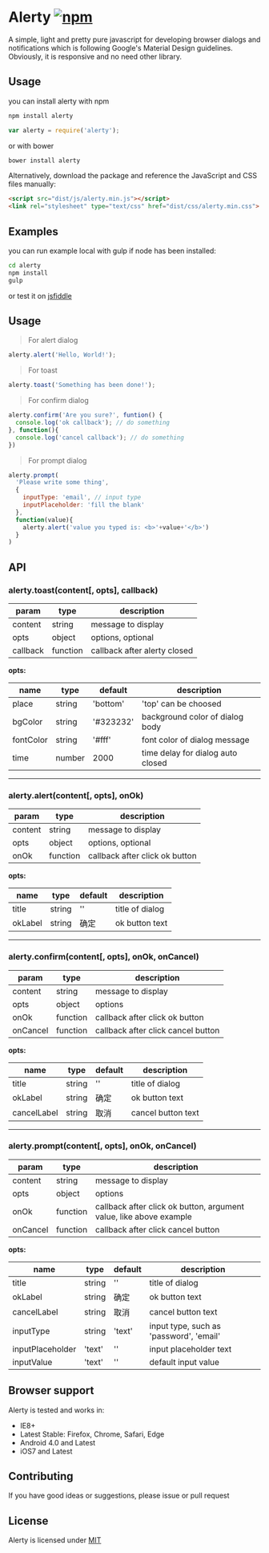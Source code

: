 # Alerty [![npm](https://img.shields.io/npm/v/alerty.svg?style=flat-square)](https://www.npmjs.org/package/alerty)

A simple, light and pretty pure javascript for developing browser dialogs and notifications which is following Google's Material Design guidelines. Obviously, it is responsive and no need other library.
 
## Usage
you can install alerty with npm
```bash
npm install alerty
```
```js
var alerty = require('alerty');
```
or with bower
```bash
bower install alerty
```

Alternatively, download the package and reference the JavaScript and CSS files manually:

```html
<script src="dist/js/alerty.min.js"></script>
<link rel="stylesheet" type="text/css" href="dist/css/alerty.min.css">
```

## Examples

you can run example local with gulp if node has been installed:

```bash
cd alerty
npm install
gulp
```
or test it on [jsfiddle](https://jsfiddle.net/fzwporfe/)


## Usage
>For alert dialog

```js
alerty.alert('Hello, World!');
```

>For toast

```js
alerty.toast('Something has been done!');
```

>For confirm dialog

```js
alerty.confirm('Are you sure?', funtion() {
  console.log('ok callback'); // do something
}, function(){
  console.log('cancel callback'); // do something
})
```

>For prompt dialog

```js
alerty.prompt(
  'Please write some thing', 
  {
    inputType: 'email', // input type
    inputPlaceholder: 'fill the blank'
  },
  function(value){
    alerty.alert('value you typed is: <b>'+value+'</b>')
  }
)
```

## API
### alerty.toast(content[, opts], callback)

|param|type|description|
|-----|----|-----------|
|content|string|message to display|
|opts|object|options, optional|
|callback|function|callback after alerty closed|

**opts:**

|name|type|default|description|
|----|----|-------|-----------|
|place|string|'bottom'|'top' can be choosed|
|bgColor|string|'#323232'|background color of dialog body|
|fontColor|string|'#fff'|font color of dialog message|
|time|number|2000|time delay for dialog auto closed|

----------

### alerty.alert(content[, opts], onOk)

|param|type|description|
|-----|----|-----------|
|content|string|message to display|
|opts|object|options, optional|
|onOk|function|callback after click ok button|

**opts:**

|name|type|default|description|
|----|----|-------|-----------|
|title|string|''|title of dialog|
|okLabel|string|确定|ok button text|

----------

### alerty.confirm(content[, opts], onOk, onCancel)

|param|type|description|
|-----|----|-----------|
|content|string|message to display|
|opts|object|options|
|onOk|function|callback after click ok button|
|onCancel|function|callback after click cancel button|

**opts:**

|name|type|default|description|
|----|----|-------|-----------|
|title|string|''|title of dialog|
|okLabel|string|确定|ok button text|
|cancelLabel|string|取消|cancel button text|

----------

### alerty.prompt(content[, opts], onOk, onCancel)

|param|type|description|
|-----|----|-----------|
|content|string|message to display|
|opts|object|options|
|onOk|function|callback after click ok button, argument value, like above example|
|onCancel|function|callback after click cancel button|

**opts:**

|name|type|default|description|
|----|----|-------|-----------|
|title|string|''|title of dialog|
|okLabel|string|确定|ok button text|
|cancelLabel|string|取消|cancel button text|
|inputType|string|'text'|input type, such as 'password', 'email'|
|inputPlaceholder|'text'|''|input placeholder text|
|inputValue|'text'|''|default input value|

## Browser support
Alerty is tested and works in:
- IE8+
- Latest Stable: Firefox, Chrome, Safari, Edge
- Android 4.0 and Latest
- iOS7 and Latest

## Contributing
If you have good ideas or suggestions, please issue or pull request

## License
Alerty is licensed under [MIT](http://http://opensource.org/licenses/MIT "MIT")
